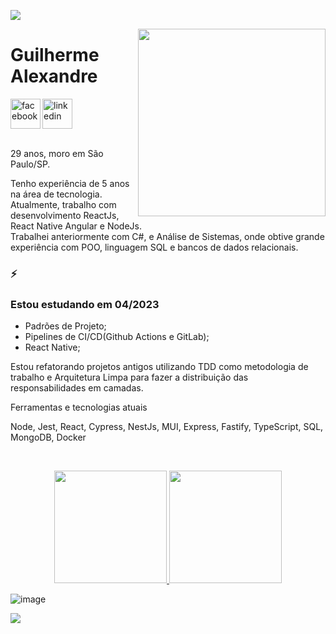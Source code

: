 ![](https://komarev.com/ghpvc/?username=guialexandree)

<img align="right" width="300px" src="https://camo.githubusercontent.com/7ff31bf674c5358f243c50ad2d3709af50a98c28e1f478dcc898309b973a4099/68747470733a2f2f73757065722e616272696c2e636f6d2e62722f77702d636f6e74656e742f75706c6f6164732f323031362f30392f73757065725f696d676761746f5f6469676974616e646f5f302e676966">
<div dsplay="inline-block">
 <h1 align="left">Guilherme Alexandre</h1>
 <a target="_blank" href="https://www.facebook.com/guilherme.alexandre.5/">
    <img align="left" width="48px" src="https://cdn.jsdelivr.net/gh/devicons/devicon/icons/facebook/facebook-original.svg" alt="facebook" style="vertical-align:top;">
  </a> 
  <a target="_blank" href="https://www.linkedin.com/in/guilherme-alexandre-34b565168/">
    <img width="48px" src="https://cdn.jsdelivr.net/gh/devicons/devicon/icons/linkedin/linkedin-original.svg" alt="linkedin" style="vertical-align:top;">
  </a>
</div>

<br />

29 anos, moro em São Paulo/SP.

Tenho experiência de 5 anos na área de tecnologia.<br>
Atualmente, trabalho com desenvolvimento ReactJs, React Native Angular e NodeJs. <br>
Trabalhei anteriormente com C#, e Análise de Sistemas, onde obtive grande experiência com POO, linguagem SQL e bancos de dados relacionais.<br>

### ⚡ 

### Estou estudando em 04/2023

- Padrões de Projeto;
- Pipelines de CI/CD(Github Actions e GitLab);
- React Native;

Estou refatorando projetos antigos utilizando TDD como metodologia de trabalho e Arquitetura Limpa para fazer a distribuição das responsabilidades em camadas.

Ferramentas e tecnologias atuais

Node, Jest, React, Cypress, NestJs, MUI, Express, Fastify, TypeScript, SQL, MongoDB, Docker

<br />
 
<p align="center">
 <a href="https://github.com/guialexandree">
   <img height="180em" src="https://github-readme-stats-eight-theta.vercel.app/api?username=guialexandree&show_icons=true&theme=algolia&include_all_commits=true&count_private=true"/> 
   <img height="180em" src="https://github-readme-stats-eight-theta.vercel.app/api/top-langs/?username=guialexandree&layout=compact&langs_count=8&theme=algolia&include_all_commits=true&count_private=true"/>
 </a>
 
 ![image](https://raw.githubusercontent.com/GustavoMachado22/GustavoMachado22/output/github-contribution-grid-snake.svg)
 
 [![](https://github-readme-activity-graph.cyclic.app/graph?username=guialexandree&theme=react-dark)](https://github.com/guialexandree/github-readme-activity-graph)
</p>
